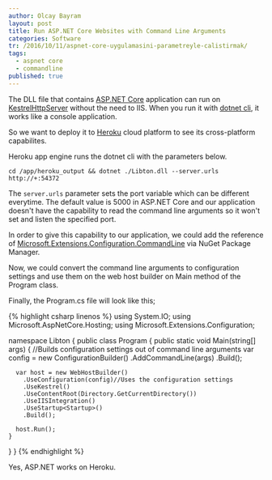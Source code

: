 ```yaml
---
author: Olcay Bayram
layout: post
title: Run ASP.NET Core Websites with Command Line Arguments
categories: Software
tr: /2016/10/11/aspnet-core-uygulamasini-parametreyle-calistirmak/
tags: 
  - aspnet core
  - commandline
published: true 
---
```


The DLL file that contains [ASP.NET Core](https://www.asp.net/core) application can run on [KestrelHttpServer](https://github.com/aspnet/KestrelHttpServer) without the need to IIS. When you run it with [dotnet cli](https://github.com/dotnet/cli), it works like a console application.

So we want to deploy it to [Heroku](https://www.heroku.com/) cloud platform to see its cross-platform capabilites.

Heroku app engine runs the dotnet cli with the parameters below.

`cd /app/heroku_output && dotnet ./Libton.dll --server.urls http://+:54372`

The `server.urls` parameter sets the port variable which can be different everytime. The default value is 5000 in ASP.NET Core and our application doesn't have the capability to read the command line arguments so it won't set and listen the specified port.

In order to give this capability to our application, we could add the reference of [Microsoft.Extensions.Configuration.CommandLine](https://www.nuget.org/packages/Microsoft.Extensions.Configuration.CommandLine/) via NuGet Package Manager.

Now, we could convert the command line arguments to configuration settings and use them on the web host builder on Main method of the Program class.

Finally, the Program.cs file will look like this;

<!--more-->

{% highlight csharp linenos %}
using System.IO;
using Microsoft.AspNetCore.Hosting;
using Microsoft.Extensions.Configuration;

namespace Libton
{
  public class Program
  {
    public static void Main(string[] args)
    {
      //Builds configuration settings out of command line arguments
      var config = new ConfigurationBuilder()
        .AddCommandLine(args)
        .Build();

      var host = new WebHostBuilder()
        .UseConfiguration(config)//Uses the configuration settings
        .UseKestrel()
        .UseContentRoot(Directory.GetCurrentDirectory())
        .UseIISIntegration()
        .UseStartup<Startup>()
        .Build();

      host.Run();
    }
  }
}
{% endhighlight %}

Yes, ASP.NET works on Heroku.